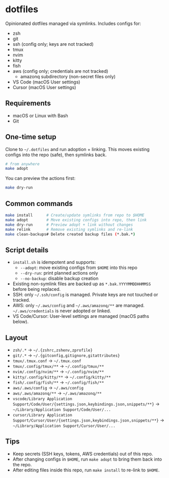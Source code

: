 # dotfiles

Opinionated dotfiles managed via symlinks. Includes configs for:

- zsh
- git
- ssh (config only; keys are not tracked)
- tmux
- nvim
- kitty
- fish
- aws (config only; credentials are not tracked)
  - amazonq subdirectory (non-secret files only)
- VS Code (macOS User settings)
- Cursor (macOS User settings)

## Requirements

- macOS or Linux with Bash
- Git

## One-time setup

Clone to `~/.dotfiles` and run adoption + linking. This moves existing configs into the repo (safe), then symlinks back.

```bash
# from anywhere
make adopt
```

You can preview the actions first:

```bash
make dry-run
```

## Common commands

```bash
make install      # Create/update symlinks from repo to $HOME
make adopt        # Move existing configs into repo, then link
make dry-run      # Preview adopt + link without changes
make relink       # Remove existing symlinks and re-link
make clean-backups# Delete created backup files (*.bak.*)
```

## Script details

- `install.sh` is idempotent and supports:
  - `--adopt`: move existing configs from `$HOME` into this repo
  - `--dry-run`: print planned actions only
  - `--no-backup`: disable backup creation
- Existing non-symlink files are backed up as `*.bak.YYYYMMDDHHMMSS` before being replaced.
- SSH: only `~/.ssh/config` is managed. Private keys are not touched or tracked.
- AWS: only `~/.aws/config` and `~/.aws/amazonq/**` are managed. `~/.aws/credentials` is never adopted or linked.
- VS Code/Cursor: User-level settings are managed (macOS paths below).

## Layout

- `zsh/.*` -> `~/.{zshrc,zshenv,zprofile}`
- `git/.*` -> `~/.{gitconfig,gitignore,gitattributes}`
- `tmux/.tmux.conf` -> `~/.tmux.conf`
- `tmux/.config/tmux/**` -> `~/.config/tmux/**`
- `nvim/.config/nvim/**` -> `~/.config/nvim/**`
- `kitty/.config/kitty/**` -> `~/.config/kitty/**`
- `fish/.config/fish/**` -> `~/.config/fish/**`
- `aws/.aws/config` -> `~/.aws/config`
- `aws/.aws/amazonq/**` -> `~/.aws/amazonq/**`
- `vscode/Library Application Support/Code/User/{settings.json,keybindings.json,snippets/**}` -> `~/Library/Application Support/Code/User/...`
- `cursor/Library Application Support/Cursor/User/{settings.json,keybindings.json,snippets/**}` -> `~/Library/Application Support/Cursor/User/...`

## Tips

- Keep secrets (SSH keys, tokens, AWS credentials) out of this repo.
- After changing configs in `$HOME`, run `make adopt` to bring them back into the repo.
- After editing files inside this repo, run `make install` to re-link to `$HOME`.
